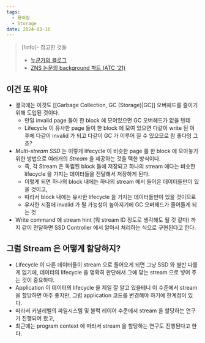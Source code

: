 ```yaml
---
tags:
  - 용어집
  - Storage
date: 2024-03-16
---
```

> [!info]- 참고한 것들
> - [누군가의 블로그](https://dhkoo.github.io/2019/02/26/multistream/)
> - [ZNS 논문의 background 파트 (ATC '21)](https://www.usenix.org/system/files/atc21-bjorling.pdf)

## 이건 또 뭐야

- 결국에는 이것도 [[Garbage Collection, GC (Storage)|GC]] 오버헤드를 줄이기 위해 도입된 것이다.
	- 만일 invalid page 들이 한 block 에 모여있으면 GC 오버헤드가 없을 텐데
	- Lifecycle 이 유사한 page 들이 한 block 에 모여 있으면 다같이 write 된 이후에 다같이 invalid 가 되고 다같이 GC 가 이루어 질 수 있으므로 참 좋다잉 그쵸?
- *Multi-stream SSD* 는 이렇게 lifecycle 이 비슷한 page 를 한 block 에 모아놓기 위한 방법으로 여러개의 *Stream* 을 제공하는 것을 택한 방식이다.
	- 즉, 각 Stream 은 독립된 block 들에 저장되고 하나의 stream 에다는 비슷한 lifecycle 을 가지는 데이터들을 전달해서 저장하게 된다.
	- 이렇게 되면 하나의 block 내에는 하나의 stream 에서 들어온 데이터들만이 있을 것이고,
	- 따라서 block 내에는 유사한 lifecycle 을 가지는 데이터들만이 있을 것이므로
	- 유사한 시점에 invalid 가 될 가능성이 높아지기에 GC 오버헤드가 줄어들게 되는 것
- Write command 에 stream hint (뭐 stream ID 정도로 생각해도 될 것 같다) 까지 같이 전달하면 SSD Controller 에서 알아서 처리하는 식으로 구현된다고 한다.

## 그럼 Stream 은 어떻게 할당하지?

- Lifecycle 이 다른 데이터들이 stream 으로 들어오게 되면 그냥 SSD 와 별반 다를게 없기에, 데이터의 lifecycle 을 명확히 판단해서 그에 맞는 stream 으로 넣어 주는 것이 중요하다.
- Application 이 데이터의 lifecycle 을 제일 잘 알고 있을테니 이 수준에서 stream 을 할당하면 아주 좋지만, 그럼 application 코드를 변경해야 하기에 한계점이 있다.
- 따라서 커널레벨의 파일시스템 및 블럭 레이어 수준에서 stream 을 할당하는 연구가 진행되어 왔고,
- 최근에는 program context 에 따라서 stream 을 할당하는 연구도 진행된다고 한다.